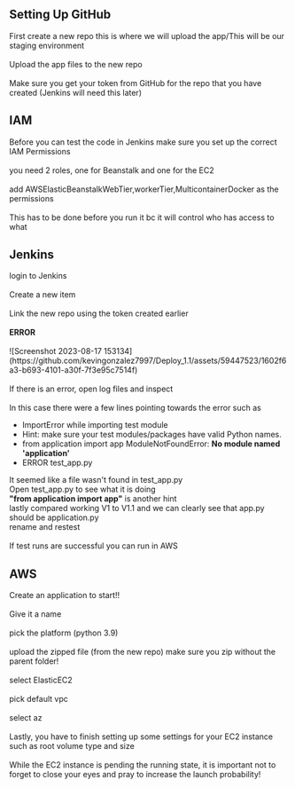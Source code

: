 <h2>Setting Up GitHub</h2>
First create a new repo this is where we will upload the app/This will be our staging environment
<br><br>
Upload the app files to the new repo
<br><br>
Make sure you get your token from GitHub for the repo that you have created (Jenkins will need this later)
<h2>IAM</h2>
Before you can test the code in Jenkins make sure you set up the correct IAM Permissions
<br><br>
you need  2 roles, one for Beanstalk and one for the EC2
<br><br>
add AWSElasticBeanstalkWebTier,workerTier,MulticontainerDocker as the permissions
<br><br>
This has to be done before you run it bc it will control who has access to what
<h2>Jenkins</h2>
login to Jenkins
<br><br>
Create a new item
<br><br>
Link the new repo using the token created earlier
<br><br>
<b>ERROR</b>
<br><br>
![Screenshot 2023-08-17 153134](https://github.com/kevingonzalez7997/Deploy_1.1/assets/59447523/1602f6a3-b693-4101-a30f-7f3e95c7514f)
<br><br>If there is an error, open log files and inspect
<br><br>
In this case there were a few lines pointing towards the error such as
<ul>
  <li>ImportError while importing test module </li>
  <li>Hint: make sure your test modules/packages have valid Python names.</li>
  <li>from application import app ModuleNotFoundError: <b>No module named 'application'</b></li>
  <li>ERROR test_app.py</li>
</ul>
It seemed like a file wasn't found in test_app.py
<br>Open test_app.py to see what it is doing
<br><b>"from application import app"</b> is another hint
<br> lastly compared working V1 to V1.1 and we can clearly see that app.py should be application.py
<br>rename and restest
<br><br>
If test runs are successful you can run in AWS
<h2>AWS</h2>
Create an application to start!!
<br><br>
Give it a name
<br><br>
pick the platform (python 3.9)
<br><br>
upload the zipped file (from the new repo) make sure you zip without the parent folder!
<br><br>
select ElasticEC2 
<br><br>
pick default vpc
<br><br>
select az
<br><br>
Lastly, you have to finish setting up some settings for your EC2 instance such as root volume type and size
<br><br>
While the EC2 instance is pending the running state, it is important not to forget to close your eyes and pray to increase the launch probability! 


